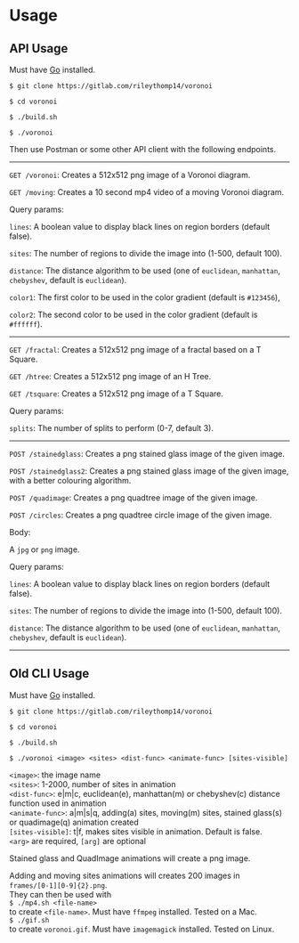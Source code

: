 # Usage

## API Usage

Must have [Go](https://golang.org/doc/install) installed.

`$ git clone https://gitlab.com/rileythomp14/voronoi`

`$ cd voronoi`

`$ ./build.sh`

`$ ./voronoi`

Then use Postman or some other API client with the following endpoints.

---

`GET /voronoi`: Creates a 512x512 png image of a Voronoi diagram.

`GET /moving`: Creates a 10 second mp4 video of a moving Voronoi diagram.

Query params:

`lines`: A boolean value to display black lines on region borders (default false).

`sites`: The number of regions to divide the image into (1-500, default 100).

`distance`: The distance algorithm to be used (one of `euclidean`, `manhattan`, `chebyshev`, default is `euclidean`).

`color1`: The first color to be used in the color gradient (default is `#123456`),

`color2`: The second color to be used in the color gradient (default is `#ffffff`).

---

`GET /fractal`: Creates a 512x512 png image of a fractal based on a T Square.

`GET /htree`: Creates a 512x512 png image of an H Tree.

`GET /tsquare`: Creates a 512x512 png image of a T Square.

Query params:

`splits`: The number of splits to perform (0-7, default 3).

---

`POST /stainedglass`: Creates a png stained glass image of the given image.

`POST /stainedglass2`: Creates a png stained glass image of the given image, with a better colouring algorithm.

`POST /quadimage`: Creates a png quadtree image of the given image.

`POST /circles`: Creates a png quadtree circle image of the given image.

Body:

A `jpg` or `png` image.

Query params:

`lines`: A boolean value to display black lines on region borders (default false).

`sites`: The number of regions to divide the image into (1-500, default 100).

`distance`: The distance algorithm to be used (one of `euclidean`, `manhattan`, `chebyshev`, default is `euclidean`).

---

## Old CLI Usage

Must have [Go](https://golang.org/doc/install) installed.

`$ git clone https://gitlab.com/rileythomp14/voronoi`

`$ cd voronoi`

`$ ./build.sh`

`$ ./voronoi <image> <sites> <dist-func> <animate-func> [sites-visible]`

`<image>`: the image name\
`<sites>`: 1-2000, number of sites in animation\
`<dist-func>`: e|m|c, euclidean(e), manhattan(m) or chebyshev(c) distance function used in animation\
`<animate-func>`: a|m|s|q, adding(a) sites, moving(m) sites, stained glass(s) or quadimage(q) animation created\
`[sites-visible]`: t|f, makes sites visible in animation. Default is false.\
`<arg>` are required, `[arg]` are optional

Stained glass and QuadImage animations will create a png image.

Adding and moving sites animations will creates 200 images in\
`frames/[0-1][0-9]{2}.png`.\
They can then be used with \
`$ ./mp4.sh <file-name>`\
to create `<file-name>`. Must have `ffmpeg` installed. Tested on a Mac.\
`$ ./gif.sh`\
to create `voronoi.gif`. Must have `imagemagick` installed. Tested on Linux.
